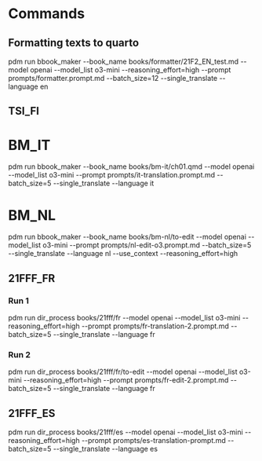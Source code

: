# Commands

## Formatting texts to quarto

pdm run bbook_maker --book_name books/formatter/21F2_EN_test.md --model openai --model_list o3-mini --reasoning_effort=high --prompt prompts/formatter.prompt.md --batch_size=12 --single_translate --language en

## TSI_FI

# BM_IT

pdm run bbook_maker --book_name books/bm-it/ch01.qmd --model openai --model_list o3-mini --prompt prompts/it-translation.prompt.md --batch_size=5 --single_translate --language it

# BM_NL

pdm run bbook_maker --book_name books/bm-nl/to-edit --model openai --model_list o3-mini --prompt prompts/nl-edit-o3.prompt.md --batch_size=5 --single_translate --language nl --use_context --reasoning_effort=high

## 21FFF_FR

### Run 1

pdm run dir_process books/21fff/fr --model openai --model_list o3-mini --reasoning_effort=high --prompt prompts/fr-translation-2.prompt.md --batch_size=5 --single_translate --language fr

### Run 2

pdm run dir_process books/21fff/fr/to-edit --model openai --model_list o3-mini --reasoning_effort=high --prompt prompts/fr-edit-2.prompt.md --batch_size=5 --single_translate --language fr

## 21FFF_ES

pdm run dir_process books/21fff/es --model openai --model_list o3-mini --reasoning_effort=high --prompt prompts/es-translation-prompt.md --batch_size=5 --single_translate --language es
